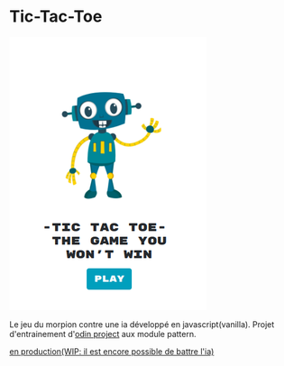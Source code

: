 # Tic-Tac-Toe 
![game](./assets/screenshot2.png)

Le jeu du morpion contre une ia développé en javascript(vanilla).
Projet d'entrainement d'[odin project](https://www.theodinproject.com/) aux module pattern.


[en production(WIP: il est encore possible de battre l'ia)](https://maxime-beaufils.github.io/JS-TicTacToe-PvsAI/)